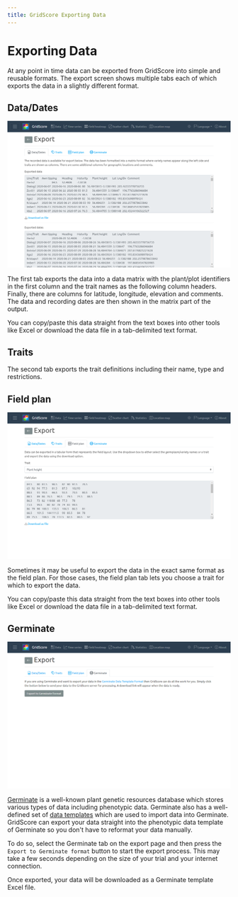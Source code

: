```yaml
---
title: GridScore Exporting Data
---
```


# Exporting Data

At any point in time data can be exported from GridScore into simple and reusable formats. The export screen shows multiple tabs each of which exports the data in a slightly different format.

## Data/Dates
<img src="img/screenshot-export-data.png" style="max-width: 100%;" alt="Data export in matrix form">

The first tab exports the data into a data matrix with the plant/plot identifiers in the first column and the trait names as the following column headers. Finally, there are columns for latitude, longitude, elevation and comments. The data and recording dates are then shown in the matrix part of the output.

You can copy/paste this data straight from the text boxes into other tools like Excel or download the data file in a tab-delimited text format.

## Traits
The second tab exports the trait definitions including their name, type and restrictions.

## Field plan
<img src="img/screenshot-export-fieldplan.png" style="max-width: 100%;" alt="Data export in field plan form">

Sometimes it may be useful to export the data in the exact same format as the field plan. For those cases, the field plan tab lets you choose a trait for which to export the data. 

You can copy/paste this data straight from the text boxes into other tools like Excel or download the data file in a tab-delimited text format.


## Germinate

<img src="img/screenshot-export-germinate.png" style="max-width: 100%;" alt="Data export to Germinate">

[Germinate](https://ics.hutton.ac.uk/get-germinate) is a well-known plant genetic resources database which stores various types of data including phenotypic data. Germinate also has a well-defined set of [data templates](https://github.com/germinateplatform/germinate-data-templates) which are used to import data into Germinate. GridScore can export your data straight into the phenotypic data template of Germinate so you don't have to reformat your data manually.

To do so, select the Germinate tab on the export page and then press the `Export to Germinate format` button to start the export process. This may take a few seconds depending on the size of your trial and your internet connection.

Once exported, your data will be downloaded as a Germinate template Excel file.